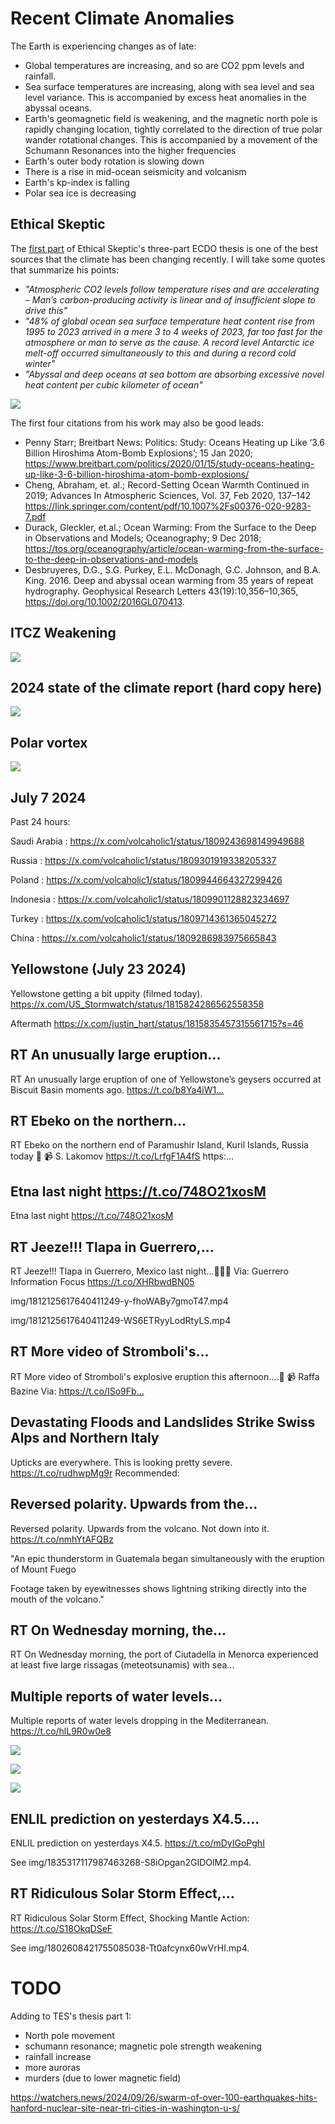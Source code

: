 # Recent Climate Anomalies

The Earth is experiencing changes as of late:
- Global temperatures are increasing, and so are CO2 ppm levels and rainfall.
- Sea surface temperatures are increasing, along with sea level and sea level variance. This is accompanied by excess heat anomalies in the abyssal oceans.
- Earth's geomagnetic field is weakening, and the magnetic north pole is rapidly changing location, tightly correlated to the direction of true polar wander rotational changes. This is accompanied by a movement of the Schumann Resonances into the higher frequencies
- Earth's outer body rotation is slowing down
- There is a rise in mid-ocean seismicity and volcanism
- Earth's kp-index is falling
- Polar sea ice is decreasing

## Ethical Skeptic

The [first part](https://theethicalskeptic.com/2020/02/16/the-climate-change-alternative-we-ignore-to-our-peril/) of Ethical Skeptic's three-part ECDO thesis is one of the best sources that the climate has been changing recently. I will take some quotes that summarize his points:
- *"Atmospheric CO2 levels follow temperature rises and are accelerating – Man’s carbon-producing activity is linear and of insufficient slope to drive this"*
- *"48% of global ocean sea surface temperature heat content rise from 1995 to 2023 arrived in a mere 3 to 4 weeks of 2023, far too fast for the atmosphere or man to serve as the cause. A record level Antarctic ice melt-off occurred simultaneously to this and during a record cold winter"*
- *"Abyssal and deep oceans at sea bottom are absorbing excessive novel heat content per cubic kilometer of ocean"*

![](img/1973.jpg)

The first four citations from his work may also be good leads:
- Penny Starr; Breitbart News: Politics: Study: Oceans Heating up Like ‘3.6 Billion Hiroshima Atom-Bomb Explosions’; 15 Jan 2020; https://www.breitbart.com/politics/2020/01/15/study-oceans-heating-up-like-3-6-billion-hiroshima-atom-bomb-explosions/
- Cheng, Abraham, et. al.; Record-Setting Ocean Warmth Continued in 2019; Advances In Atmospheric Sciences, Vol. 37, Feb 2020, 137–142 https://link.springer.com/content/pdf/10.1007%2Fs00376-020-9283-7.pdf
- Durack, Gleckler, et.al.; Ocean Warming: From the Surface to the Deep in Observations and Models; Oceanography; 9 Dec 2018; https://tos.org/oceanography/article/ocean-warming-from-the-surface-to-the-deep-in-observations-and-models
- Desbruyeres, D.G., S.G. Purkey, E.L. McDonagh, G.C. Johnson, and B.A. King. 2016. Deep and abyssal ocean warming from 35 years of repeat hydrography. Geophysical Research Letters 43(19):10,356–10,365, https://doi.org/​10.1002/2016GL070413.

## ITCZ Weakening

![](img/ictz-wobbling.jpg)

## 2024 state of the climate report (hard copy here)

![](img/biae087.png)

## Polar vortex

![](img/polar-vortex.jpg)

## July 7 2024

Past 24 hours:

Saudi Arabia : https://x.com/volcaholic1/status/1809243698149949688

Russia : https://x.com/volcaholic1/status/1809301919338205337

Poland : https://x.com/volcaholic1/status/1809944664327299426

Indonesia : https://x.com/volcaholic1/status/1809901128823234697

Turkey : https://x.com/volcaholic1/status/1809714361365045272

China : https://x.com/volcaholic1/status/1809286983975665843

## Yellowstone (July 23 2024)

Yellowstone getting a bit uppity (filmed today).
https://x.com/US_Stormwatch/status/1815824286562558358

Aftermath https://x.com/justin_hart/status/1815835457315561715?s=46

## RT An unusually large eruption...

RT An unusually large eruption of one of Yellowstone’s geysers occurred at Biscuit Basin moments ago. https://t.co/b8Ya4iW1…

## RT Ebeko on the northern...

RT Ebeko on the northern end of Paramushir Island, Kuril Islands, Russia today 🌋 📹 S. Lakomov https://t.co/LrfgF1A4fS https:…

## Etna last night https://t.co/748O21xosM

Etna last night https://t.co/748O21xosM

## RT Jeeze!!! Tlapa in Guerrero,...

RT Jeeze!!! Tlapa in Guerrero, Mexico last night...🌊👀😱 Via: Guerrero Information Focus https://t.co/XHRbwdBN05

img/1812125617640411249-y-fhoWABy7gmoT47.mp4

img/1812125617640411249-WS6ETRyyLodRtyLS.mp4

## RT More video of Stromboli's...

RT More video of Stromboli's explosive eruption this afternoon....👀 📹 Raffa Bazine Via: https://t.co/ISo9Fb…

## Devastating Floods and Landslides Strike Swiss Alps and Northern Italy

Upticks are everywhere. This is looking pretty severe. https://t.co/rudhwpMg9r Recommended:

## Reversed polarity. Upwards from the...

Reversed polarity. Upwards from the volcano. Not down into it. https://t.co/nmhYtAFQBz

"An epic thunderstorm in Guatemala began simultaneously with the eruption of Mount Fuego

Footage taken by eyewitnesses shows lightning striking directly into the mouth of the volcano."

## RT On Wednesday morning, the...

RT On Wednesday morning, the port of Ciutadella in Menorca experienced at least five large rissagas (meteotsunamis) with sea…

## Multiple reports of water levels...

Multiple reports of water levels dropping in the Mediterranean. https://t.co/hlL9R0w0e8

![](img/1628434833654292480-Fplc1sbWcAI5G4t.png)

![](img/1628434833654292480-Fplc1saXEAIGDaN.png)

![](img/1628434833654292480-Fplc1saX0AE3rTE.png)

## ENLIL prediction on yesterdays X4.5....

ENLIL prediction on yesterdays X4.5. https://t.co/mDyIGoPghI

See img/1835317117987463268-S8iOpgan2GIDOlM2.mp4.

## RT Ridiculous Solar Storm Effect,...

RT Ridiculous Solar Storm Effect, Shocking Mantle Action: https://t.co/S18OkqDSeF

See img/1802608421755085038-Tt0afcynx60wVrHI.mp4.

# TODO

Adding to TES's thesis part 1:
- North pole movement
- schumann resonance; magnetic pole strength weakening
- rainfall increase
- more auroras
- murders (due to lower magnetic field)

https://watchers.news/2024/09/26/swarm-of-over-100-earthquakes-hits-hanford-nuclear-site-near-tri-cities-in-washington-u-s/